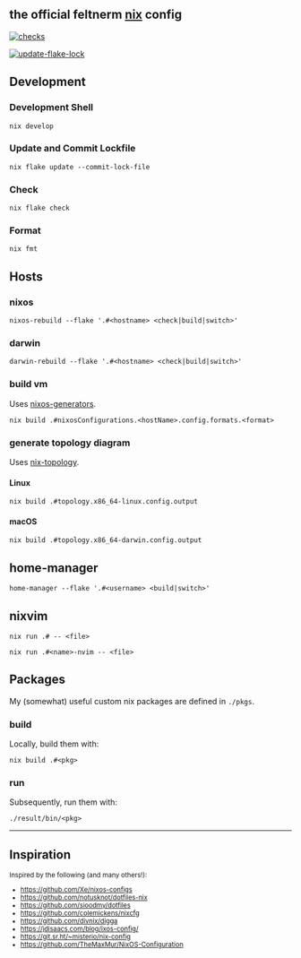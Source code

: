 the official feltnerm [nix](https://nixos.org/) config
----

[![checks](https://github.com/feltnerm/nix-config/actions/workflows/checks.yml/badge.svg)](https://github.com/feltnerm/nix-config/actions/workflows/checks.yml)

[![update-flake-lock](https://github.com/feltnerm/nix-config/actions/workflows/update-flake-lock.yml/badge.svg)](https://github.com/feltnerm/nix-config/actions/workflows/update-flake-lock.yml)

## Development

### Development Shell

```shell
nix develop
```

### Update and Commit Lockfile

```shell
nix flake update --commit-lock-file
```

### Check

```shell
nix flake check
```

### Format

```shell
nix fmt
```

## Hosts

### nixos

```shell
nixos-rebuild --flake '.#<hostname> <check|build|switch>'
```

### darwin

```shell
darwin-rebuild --flake '.#<hostname> <check|build|switch>'
```

### build vm

Uses [nixos-generators](https://github.com/nix-community/nixos-generators).

```shell
nix build .#nixosConfigurations.<hostName>.config.formats.<format>
```

### generate topology diagram

Uses [nix-topology](https://oddlama.github.io/nix-topology).

#### Linux

```shell
nix build .#topology.x86_64-linux.config.output
```

#### macOS

```shell
nix build .#topology.x86_64-darwin.config.output
```

## home-manager

```shell
home-manager --flake '.#<username> <build|switch>'
```

## nixvim

```shell
nix run .# -- <file>
```

```shell
nix run .#<name>-nvim -- <file>
```

## Packages

My (somewhat) useful custom nix packages are defined in `./pkgs`.

### build

Locally, build them with:

```shell
nix build .#<pkg>
```

### run

Subsequently, run them with:

```shell
./result/bin/<pkg>
```

---

## Inspiration

<small>
Inspired by the following (and many others!):

- https://github.com/Xe/nixos-configs
- https://github.com/notusknot/dotfiles-nix
- https://github.com/sioodmy/dotfiles
- https://github.com/colemickens/nixcfg
- https://github.com/divnix/digga
- https://jdisaacs.com/blog/ixos-config/
- https://git.sr.ht/~misterio/nix-config
- https://github.com/TheMaxMur/NixOS-Configuration
</small>


